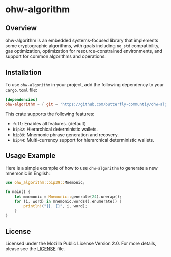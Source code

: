 # ohw-algorithm

## Overview

ohw-algorithm is an embedded systems-focused library that implements some cryptographic algorithms, with goals including `no_std` compatibility, gas optimization, optimization for resource-constrained environments, and support for common algorithms and operations.

## Installation

To use `ohw-algorithm` in your project, add the following dependency to your `Cargo.toml` file:

```toml
[dependencies]
ohw-algorithm = { git = "https://github.com/butterfly-communtiy/ohw-algorithm.git" }
```

This crate supports the following features:

- `full`: Enables all features. (default)
- `bip32`: Hierarchical deterministic wallets.
- `bip39`: Mnemonic phrase generation and recovery.
- `bip44`: Multi-currency support for hierarchical deterministic wallets.

## Usage Example

Here is a simple example of how to use `ohw-algorithm` to generate a new mnemonic in English:

```rust
use ohw_algorithm::bip39::Mnemonic;

fn main() {
    let mnemonic = Mnemonic::generate(24).unwrap();
    for (i, word) in mnemonic.words().enumerate() {
        println!("{}. {}", i, word);
    }
}
```

## License

Licensed under the Mozilla Public License Version 2.0. For more details, please see the [LICENSE](LICENSE) file.
